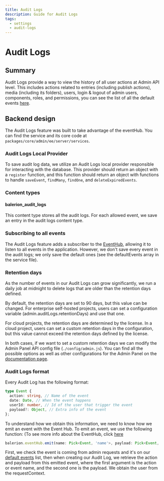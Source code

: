 ```yaml
---
title: Audit Logs
description: Guide for Audit Logs
tags:
  - settings
  - audit-logs
---
```


# Audit Logs

## Summary

Audit Logs provide a way to view the history of all user actions at Admin API level. This includes actions related to entries (including publish actions), media (including its folders), users, login & logout of admin users, components, roles, and permissions, you can see the list of all the default events [here](https://github.com/balerion/balerion/blob/main/packages/core/admin/ee/server/services/audit-logs.js#L9).

## Backend design

The Audit Logs feature was built to take advantage of the eventHub. You can find the service and its core code at `packages/core/admin/ee/server/services`.

### Audit Logs Local Provider

To save audit log data, we utilize an Audit Logs local provider responsible for interacting with the database. This provider should return an object with a `register` function, and this function should return an object with functions to handle `saveEvent`, `findMany`, `findOne`, and `deleteExpiredEvents`.

### Content types

#### balerion_audit_logs

This content type stores all the audit logs. For each allowed event, we save an entry in the audit logs content type.

### Subscribing to all events

The Audit Logs feature adds a subscriber to the [EventHub](/docs/core/balerion/event-hub), allowing it to listen to all events in the application. However, we don't save every event in the audit logs; we only save the default ones (see the defaultEvents array in the service file).

### Retention days

As the number of events in our Audit Logs can grow significantly, we run a daily job at midnight to delete logs that are older than the retention days defined.

By default, the retention days are set to 90 days, but this value can be changed. For enterprise self-hosted projects, users can set a configuration variable (admin.auditLogs.retentionDays) and use that one.

For cloud projects, the retention days are determined by the license. In a cloud project, users can set a custom retention days in the configuration, but this value cannot exceed the retention days defined by the license.

In both cases, if we want to set a custom retention days we can modify the Admin Panel API config file (`./config/admin.js`). You can find all the possible options as well as other configurations for the Admin Panel on the [documentation page](https://docs.balerion.io/dev-docs/configurations/admin-panel#available-options).

### Audit Logs format

Every Audit Log has the following format:

```typescript
type Event {
  action: string, // Name of the event
  date: Date, // When the event happens
  userId: number, // Id of the user that trigger the event
  payload?: Object, // Extra info of the event
};
```

To understand how we obtain this information, we need to know how we emit an event with the Event Hub. To emit an event, we use the following function: (To see more info about the EventHub, click [here](/docs/core/balerion/event-hub)

```typescript
balerion.eventHub.emit(name: Pick<Event, 'name'>, payload: Pick<Event, 'payload'>);
```

First, we check the event is coming from admin requests and it's on our [default events](https://github.com/balerion/balerion/blob/main/packages/core/admin/ee/server/services/audit-logs.js#L9) list, then when creating our Audit Log, we retrieve the action and payload from this emitted event, where the first argument is the action or event name, and the second one is the payload. We obtain the user from the requestContext.

